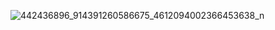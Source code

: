 
![442436896_914391260586675_4612094002366453638_n](https://github.com/user-attachments/assets/e84af2c4-3bc9-4f9a-8e59-0b507642cf35)
